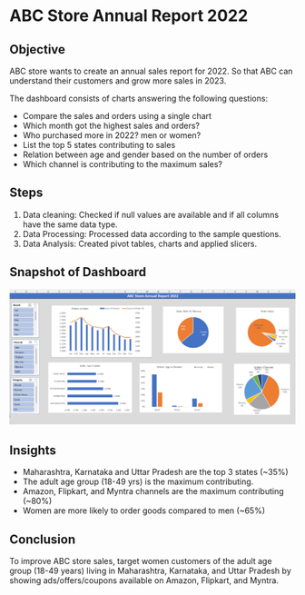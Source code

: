 # ABC Store Annual Report 2022


## Objective
ABC store wants to create an annual sales report for 2022. So that ABC can understand their customers and grow more sales in 2023.

The dashboard consists of charts answering the following questions:
- Compare the sales and orders using a single chart
- Which month got the highest sales and orders?
- Who purchased more in 2022? men or women?
- List the top 5 states contributing to sales
- Relation between age and gender based on the number of orders
- Which channel is contributing to the maximum sales?

## Steps 
 1. Data cleaning: Checked if null values are available and if all columns have the same data type.
 2.  Data Processing: Processed data according to the sample questions.
 3.  Data Analysis: Created pivot tables, charts and applied slicers.

## Snapshot of Dashboard
![Dashboard](https://github.com/Samhitha-Kandala15/Excel/blob/main/Excel%20dashboard.png)

## Insights
- Maharashtra, Karnataka and Uttar Pradesh are the top 3 states (~35%)
- The adult age group (18-49 yrs) is the maximum contributing.
- Amazon, Flipkart, and Myntra channels are the maximum contributing (~80%)
- Women are more likely to order goods compared to men (~65%)

## Conclusion
To improve ABC store sales, target women customers of the adult age group (18-49 years) living in Maharashtra, Karnataka, and Uttar Pradesh by showing ads/offers/coupons available on Amazon, Flipkart, and Myntra.
